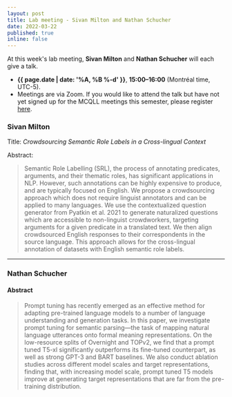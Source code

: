 ```yaml
---
layout: post
title: Lab meeting - Sivan Milton and Nathan Schucher
date: 2022-03-22
published: true
inline: false
---
```


At this week's lab meeting, **Sivan Milton** and **Nathan Schucher** will each give a talk.

- **{{ page.date | date: '%A, %B %-d' }}**, **15:00–16:00** (Montréal time, UTC-5).
- Meetings are via Zoom. If you would like to attend the talk but have not yet signed up for the MCQLL meetings this semester, please register [here](https://mcgill.zoom.us/j/83876485102?pwd=Y0ZJcGtBQWJHWGxLbmE4SGliVlg0UT09).

### Sivan Milton

Title: _Crowdsourcing Semantic Role Labels in a Cross-lingual Context_

Abstract:

<blockquote>
Semantic Role Labelling (SRL), the process of annotating predicates, arguments, and their thematic roles, has significant applications in NLP. However, such annotations can be highly expensive to produce, and are typically focused on English. We propose a crowdsourcing approach which does not require linguist annotators and can be applied to many languages. We use the contextualized question generator from Pyatkin et al. 2021 to generate naturalized questions which are accessible to non-linguist crowdworkers, targeting arguments for a given predicate in a translated text. We then align crowdsourced English responses to their correspondents in the source language. This approach allows for the cross-lingual annotation of datasets with English semantic role labels. 
</blockquote>

------------

### Nathan Schucher

#### Abstract

<blockquote>
Prompt tuning has recently emerged as an effective method for adapting pre-trained language models to a number of language understanding and generation tasks.   In this paper,  we investigate prompt tuning for semantic parsing—the task of mapping natural language utterances onto formal meaning representations.    On the low-resource splits of Overnight and TOPv2, we find that a prompt tuned T5-xl significantly outperforms its fine-tuned counterpart, as well as strong GPT-3 and BART baselines.    We also conduct ablation studies across different model scales and target representations, finding that, with increasing model scale, prompt tuned T5 models improve at generating target representations that are far from the pre-training distribution.
</blockquote>

